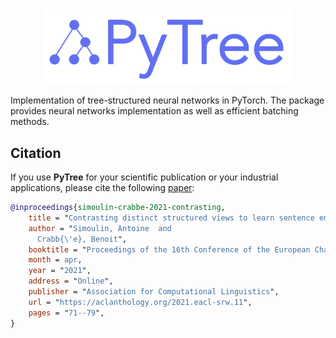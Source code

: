 <p align="center">
    <br>
    <img src="https://raw.githubusercontent.com/AntoineSimoulin/pytree/master/imgs/pytree_logo.png" width="400"/>
    <br>
<p>

Implementation of tree-structured neural networks in PyTorch. 
The package provides neural networks implementation as well as efficient batching methods.

## Citation

If you use **PyTree** for your scientific publication or your industrial applications, please cite the following [paper](https://aclanthology.org/2021.eacl-srw.11/):

```bibtex
@inproceedings{simoulin-crabbe-2021-contrasting,
    title = "Contrasting distinct structured views to learn sentence embeddings",
    author = "Simoulin, Antoine  and
      Crabb{\'e}, Benoit",
    booktitle = "Proceedings of the 16th Conference of the European Chapter of the Association for Computational Linguistics: Student Research Workshop",
    month = apr,
    year = "2021",
    address = "Online",
    publisher = "Association for Computational Linguistics",
    url = "https://aclanthology.org/2021.eacl-srw.11",
    pages = "71--79",
}
```
